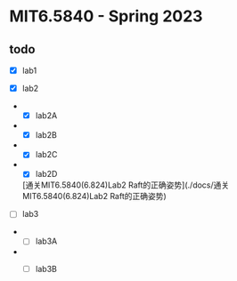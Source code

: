 # MIT6.5840 - Spring 2023
## todo 
- [x] lab1 

- [x] lab2

- - [x] lab2A

- - [x] lab2B

- - [x] lab2C

- - [x] lab2D

  [通关MIT6.5840(6.824)Lab2 Raft的正确姿势](./docs/通关MIT6.5840(6.824)Lab2 Raft的正确姿势)

- [ ] lab3

- - [ ] lab3A

- - [ ] lab3B


